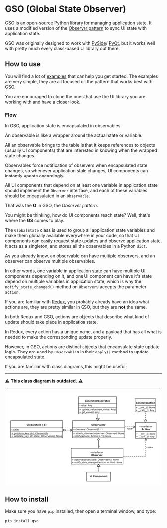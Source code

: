 # GSO (Global State Observer)

GSO is an open-source Python library for managing application state.
It uses a modified version of the 
[Observer pattern](https://en.wikipedia.org/wiki/Observer_pattern) 
to sync UI state with application state.

GSO was originally designed to work with 
[PySide](https://wiki.qt.io/Qt_for_Python)/
[PyQt](https://riverbankcomputing.com/software/pyqt/),
but it works well with pretty much every class-based UI library out there.

## How to use

You will find a lot of 
[examples](https://github.com/youssef-attai/gso/tree/main/examples)
that can help you get started.
The examples are very simple, they are all focused on 
the pattern that works best with GSO.

You are encouraged to clone the ones that use the UI library you are working with
and have a closer look.

### Flow

In GSO, application state is encapsulated in observables.

An observable is like a wrapper around the actual state or variable.

All an observable brings to the table is that it keeps references to 
objects (usually UI components) that are interested in knowing when 
the wrapped state changes.

Observables force notification of observers when encapsulated state changes, 
so whenever application state changes, UI components can instantly update
accordingly.

All UI components that depend on at least one variable in
application state should implement the `Observer` interface,
and each of these variables should be encapsulated in
an `Observable`. 

That was the **O** in GSO, the _Observer pattern_.

You might be thinking, how do UI components reach
state? Well, that's where the **GS** comes to play.

The `GlobalState` class is used to group all application state variables
and make them globally available everywhere in your code, 
so that UI components can easily request state updates
and observe application state. It acts as a singleton, and stores
all the observables in a Python `dict`.

As you already know, an observable can have multiple observers,
and an observer can observe multiple observables.

In other words, one variable in application state
can have multiple UI components depending on it,
and one UI component can have it's state depend on multiple
variables in application state, which is why
the `notify_state_changed()` method on `Observer`s
accepts the parameter `action`.

If you are familiar with [Redux](https://redux.js.org/), you probably
already have an idea what actions are, they are pretty similar in GSO,
but they are **not** the same.

In both Redux and GSO, actions are objects that describe what kind of update 
should take place in application state.

In Redux, every action has a unique name, and a payload that
has all what is needed to make the corresponding update properly.

However, in GSO, actions are distinct objects that encapsulate
state update logic. They are used by `Observable`s in their `apply()`
method to update encapsulated state.

If you are familiar with class diagrams, this might be useful: 

****
⚠ **This class diagram is outdated.** ⚠
****

![GSO Class Diagram](./gso-class-diagram.svg)

## How to install

Make sure you have `pip` installed, then open a terminal window, and type:
```
pip install gso
```
